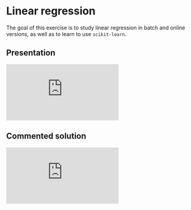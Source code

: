 # Linear regression

The goal of this exercise is to study linear regression in batch and online versions, as well as to learn to use `scikit-learn`.

## Presentation

<div class="embed-container">
  <iframe src="https://www.youtube.com/embed/" frameborder="0" allowfullscreen></iframe>
</div>

## Commented solution

<div class="embed-container">
  <iframe src="https://www.youtube.com/embed/" frameborder="0" allowfullscreen></iframe>
</div>